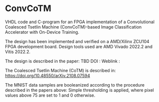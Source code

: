 # ConvCoTM
VHDL code and C-program for an FPGA implementation of a Convolutional Coalesced Tsetlin Machine (ConvCoTM)-based Image Classification Accelerator with On-Device Training.

The design has been implemented and verified on a AMD/Xilinx ZCU104 FPGA development board. Design tools used are AMD Vivado 2022.2 and Vitis 2022.2.

The design is described in the paper: TBD
DOI	: 
Weblink	:

The Coalesced Tsetlin Machine (CoTM) is described in: 
https://doi.org/10.48550/arXiv.2108.07594

The MNIST data samples are booleanized according to the procedure described in the papers above: Simple thresholding is applied, where pixel values above 75 are set to 1 and 0  otherwise.
  
